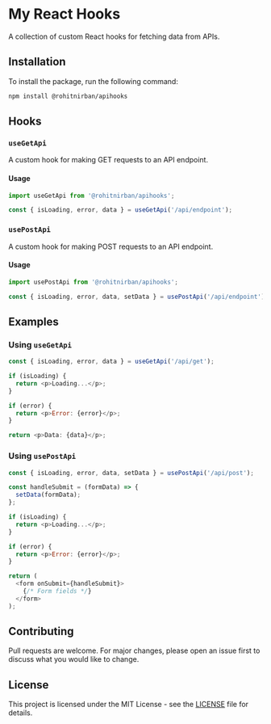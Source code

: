 # My React Hooks

A collection of custom React hooks for fetching data from APIs.

## Installation

To install the package, run the following command:

```bash
npm install @rohitnirban/apihooks
```

## Hooks

### `useGetApi`

A custom hook for making GET requests to an API endpoint.

#### Usage

```javascript
import useGetApi from '@rohitnirban/apihooks';

const { isLoading, error, data } = useGetApi('/api/endpoint');
```

### `usePostApi`

A custom hook for making POST requests to an API endpoint.

#### Usage

```javascript
import usePostApi from '@rohitnirban/apihooks';

const { isLoading, error, data, setData } = usePostApi('/api/endpoint');
```

## Examples

### Using `useGetApi`

```javascript
const { isLoading, error, data } = useGetApi('/api/get');

if (isLoading) {
  return <p>Loading...</p>;
}

if (error) {
  return <p>Error: {error}</p>;
}

return <p>Data: {data}</p>;
```

### Using `usePostApi`

```javascript
const { isLoading, error, data, setData } = usePostApi('/api/post');

const handleSubmit = (formData) => {
  setData(formData);
};

if (isLoading) {
  return <p>Loading...</p>;
}

if (error) {
  return <p>Error: {error}</p>;
}

return (
  <form onSubmit={handleSubmit}>
    {/* Form fields */}
  </form>
);
```

## Contributing

Pull requests are welcome. For major changes, please open an issue first to discuss what you would like to change.

## License

This project is licensed under the MIT License - see the [LICENSE](LICENSE) file for details.